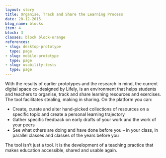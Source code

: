 ```yaml
---
layout: story
title: Organise, Track and Share the Learning Process
date: 20-12-2015
blog_name: blocks
item: 4
block: 3
classes: block block-orange
references:
- slug: desktop-prototype
  type: page
- slug: mobile-prototype
  type: page
- slug: usability-tests
  type: page
---
```

With the results of earlier prototypes and the research in mind, the current digital space co-designed by Lifely, is an environment that helps students and teachers to organise, track and share learning resources and exercises. The tool facilitates stealing, making in sharing. On the platform you can:

- Create, curate and alter hand-picked collections of resources on a specific topic and create a personal learning trajectory
- Gather specific feedback on early drafts of your work and the work of your peers
- See what others are doing and have done before you – in your class, in parallel classes and classes of the years before you

The tool isn’t just a tool. It is the development of a teaching practice that makes education accessible, shared and usable again. 